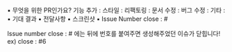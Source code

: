 ▪️ 무엇을 위한 PR인가요?
 기능 추가 :
 스타일 :
 리팩토링 :
 문서 수정 :
 버그 수정 :
 기타 :
▪️ 기대 결과
▪️ 전달사항
▪️ 스크린샷
▪️ Issue Number
close : #

Issue number close : # 에는 뒤에 번호를 붙여주면 생성해주었던 이슈가 닫힙니다! ex) close : #6  
